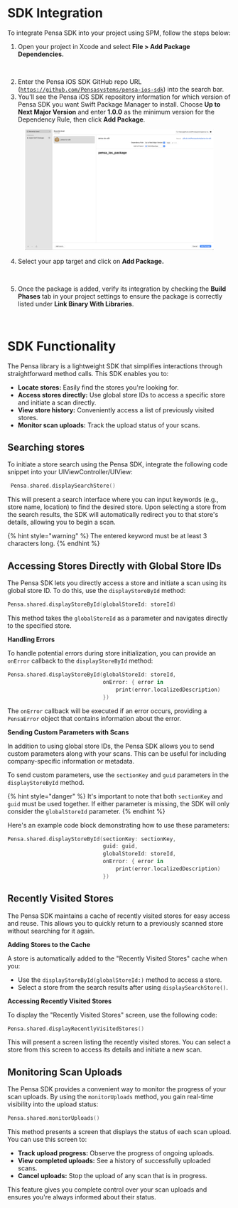 # SDK Integration

To integrate Pensa SDK into your project using SPM, follow the steps below:



1. Open your project in Xcode and select **File > Add Package Dependencies.**

<figure><img src="../../.gitbook/assets/Screenshot 2024-11-26 at 14.19.53.png" alt=""><figcaption></figcaption></figure>

2. Enter the Pensa iOS SDK GitHub repo URL ([`https://github.com/Pensasystems/pensa-ios-sdk`](https://github.com/Pensasystems/pensa-ios-sdk)) into the search bar.
3. You'll see the Pensa iOS SDK repository information for which version of Pensa SDK you want Swift Package Manager to install. Choose **Up to Next Major Version** and enter **1.0.0** as the minimum version for the Dependency Rule, then click **Add Package**.

<figure><img src=".gitbook/assets/Screenshot 2024-11-26 at 14.24.36.png" alt=""><figcaption></figcaption></figure>

4. Select your app target and click on **Add Package.**

<figure><img src="../../.gitbook/assets/Screenshot 2024-11-26 at 14.24.53.png" alt=""><figcaption></figcaption></figure>

5. Once the package is added, verify its integration by checking the **Build Phases** tab in your project settings to ensure the package is correctly listed under **Link Binary With Libraries**.

<figure><img src="../../.gitbook/assets/Screenshot 2024-11-26 at 14.34.43.png" alt=""><figcaption></figcaption></figure>


# SDK Functionality

The Pensa library is a lightweight SDK that simplifies interactions through straightforward method calls. This SDK enables you to:

* **Locate stores:** Easily find the stores you're looking for.
* **Access stores directly:** Use global store IDs to access a specific store and initiate a scan directly.
* **View store history:** Conveniently access a list of previously visited stores.
* **Monitor scan uploads:** Track the upload status of your scans.

## Searching stores

To initiate a store search using the Pensa SDK, integrate the following code snippet into your UIViewController/UIView:

```swift
 Pensa.shared.displaySearchStore()
```

This will present a search interface where you can input keywords (e.g., store name, location) to find the desired store. Upon selecting a store from the search results, the SDK will automatically redirect you to that store's details, allowing you to begin a scan.

{% hint style="warning" %}
The entered keyword must be at least 3 characters long.
{% endhint %}

## **Accessing Stores Directly with Global Store IDs**

The Pensa SDK lets you directly access a store and initiate a scan using its global store ID. To do this, use the `displayStoreById` method:

```swift
Pensa.shared.displayStoreById(globalStoreId: storeId)
```

This method takes the `globalStoreId` as a parameter and navigates directly to the specified store.

**Handling Errors**

To handle potential errors during store initialization, you can provide an `onError` callback to the `displayStoreById` method:

```swift
Pensa.shared.displayStoreById(globalStoreId: storeId, 
                              onError: { error in
                                  print(error.localizedDescription)
                              })
```

The `onError` callback will be executed if an error occurs, providing a `PensaError` object that contains information about the error.

**Sending Custom Parameters with Scans**

In addition to using global store IDs, the Pensa SDK allows you to send custom parameters along with your scans. This can be useful for including company-specific information or metadata.

To send custom parameters, use the `sectionKey` and `guid` parameters in the `displayStoreById` method.

{% hint style="danger" %}
It's important to note that both `sectionKey` and `guid` must be used together. If either parameter is missing, the SDK will only consider the `globalStoreId` parameter.
{% endhint %}

Here's an example code block demonstrating how to use these parameters:

```swift
Pensa.shared.displayStoreById(sectionKey: sectionKey,
                              guid: guid,
                              globalStoreId: storeId,
                              onError: { error in
                                  print(error.localizedDescription) 
                              })
```

## Recently Visited Stores

The Pensa SDK maintains a cache of recently visited stores for easy access and reuse. This allows you to quickly return to a previously scanned store without searching for it again.

**Adding Stores to the Cache**

A store is automatically added to the "Recently Visited Stores" cache when you:

* Use the `displayStoreById(globalStoreId:)` method to access a store.
* Select a store from the search results after using `displaySearchStore()`.

**Accessing Recently Visited Stores**

To display the "Recently Visited Stores" screen, use the following code:

```swift
Pensa.shared.displayRecentlyVisitedStores()
```

This will present a screen listing the recently visited stores. You can select a store from this screen to access its details and initiate a new scan.

## Monitoring Scan Uploads

The Pensa SDK provides a convenient way to monitor the progress of your scan uploads. By using the `monitorUploads` method, you gain real-time visibility into the upload status:

```swift
Pensa.shared.monitorUploads()
```

This method presents a screen that displays the status of each scan upload. You can use this screen to:

* **Track upload progress:** Observe the progress of ongoing uploads.
* **View completed uploads:** See a history of successfully uploaded scans.
* **Cancel uploads:** Stop the upload of any scan that is in progress.

This feature gives you complete control over your scan uploads and ensures you're always informed about their status.
